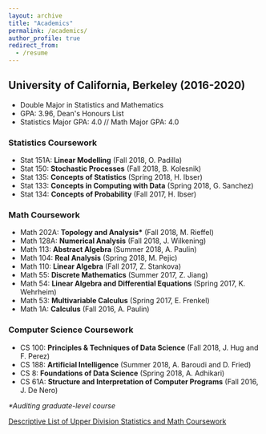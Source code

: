 ```yaml
---
layout: archive
title: "Academics"
permalink: /academics/
author_profile: true
redirect_from:
  - /resume
---
```


## University of California, Berkeley (2016-2020)
- Double Major in Statistics and Mathematics
- GPA: 3.96, Dean's Honours List
- Statistics Major GPA: 4.0 // Math Major GPA: 4.0

### Statistics Coursework

- Stat 151A: **Linear Modelling** (Fall 2018, O. Padilla)
- Stat 150: **Stochastic Processes** (Fall 2018, B. Kolesnik)
- Stat 135: **Concepts of Statistics** (Spring 2018, H. Ibser)
- Stat 133: **Concepts in Computing with Data** (Spring 2018, G. Sanchez)
- Stat 134: **Concepts of Probability** (Fall 2017, H. Ibser)

### Math Coursework

- Math 202A: **Topology and Analysis\*** (Fall 2018, M. Rieffel)
- Math 128A: **Numerical Analysis** (Fall 2018, J. Wilkening)
- Math 113: **Abstract Algebra** (Summer 2018, A. Paulin)
- Math 104: **Real Analysis** (Spring 2018, M. Pejic)
- Math 110: **Linear Algebra** (Fall 2017, Z. Stankova)
- Math 55: **Discrete Mathematics** (Summer 2017, Z. Jiang)
- Math 54: **Linear Algebra and Differential Equations** (Spring 2017, K. Wehrheim)
- Math 53: **Multivariable Calculus** (Spring 2017, E. Frenkel)
- Math 1A: **Calculus** (Fall 2016, A. Paulin)

### Computer Science Coursework

- CS 100: **Principles & Techniques of Data Science** (Fall 2018, J. Hug and F. Perez)
- CS 188: **Artificial Intelligence** (Summer 2018,  A. Baroudi and D. Fried)
- CS 8: **Foundations of Data Science** (Spring 2018, A. Adhikari)
- CS 61A: **Structure and Interpretation of Computer Programs** (Fall 2016, J. De Nero)

*\*Auditing graduate-level course*

[Descriptive List of Upper Division Statistics and Math Coursework](https:/hLuo27.github.io/files/Descriptive_List_of_Upper_Division_Statistics_and_Math_Coursework.pdf)
